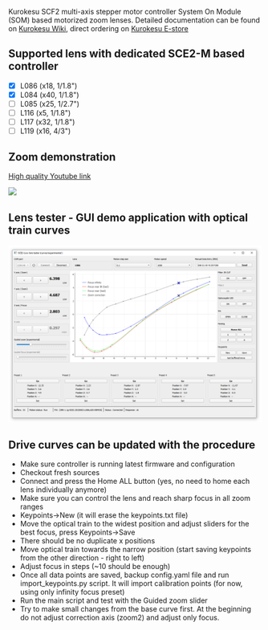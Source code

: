 Kurokesu SCF2 multi-axis stepper motor controller System On Module (SOM) based motorized zoom lenses. Detailed documentation can be found on [Kurokesu Wiki](https://wiki.kurokesu.com/books/motorized-zoom-lenses), direct ordering on [Kurokesu E-store](https://www.kurokesu.com/shop/motorized_zoom_lenses)

## Supported lens with dedicated SCE2-M based controller
* [x] L086 (x18, 1/1.8")
* [x] L084 (x40, 1/1.8")
* [ ] L085 (x25, 1/2.7")
* [ ] L116 (x5, 1/1.8")
* [ ] L117 (x32, 1/1.8")
* [ ] L119 (x16, 4/3")

## Zoom demonstration
[High quality Youtube link](https://www.youtube.com/watch?v=kTpezfnXK4s)

![](images/zoom.gif)

## Lens tester - GUI demo application with optical train curves
![](04_lens_tester_gui_curves/screenshot.png)

## Drive curves can be updated with the procedure
* Make sure controller is running latest firmware and configuration
* Checkout fresh sources
* Connect and press the Home ALL button (yes, no need to home each lens individually anymore)
* Make sure you can control the lens and reach sharp focus in all zoom ranges
* Keypoints->New (it will erase the keypoints.txt file)
* Move the optical train to the widest position and adjust sliders for the best focus, press Keypoints->Save
* There should be no duplicate x positions
* Move optical train towards the narrow position (start saving keypoints from the other direction - right to left)
* Adjust focus in steps (~10 should be enough)
* Once all data points are saved, backup config.yaml file and run import_keypoints.py script. It will import calibration points (for now, using only infinity focus preset)
* Run the main script and test with the Guided zoom slider
* Try to make small changes from the base curve first. At the beginning do not adjust correction axis (zoom2) and adjust only focus.
